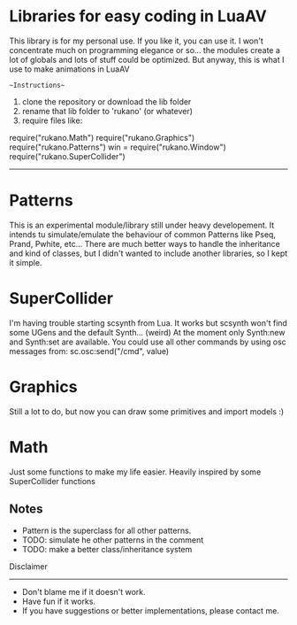 Libraries for easy coding in LuaAV
===================================

This library is for my personal use. If you like it, you can use it.
I won't concentrate much on programming elegance or so... the modules create a lot of globals and lots of stuff could be optimized. But anyway, this is what I use to make animations in LuaAV

~~~~~~~~~~~~~~
~Instructions~
~~~~~~~~~~~~~~

1. clone the repository or download the lib folder
2. rename that lib folder to 'rukano' (or whatever)
3. require files like:

require("rukano.Math")
require("rukano.Graphics")
require("rukano.Patterns")
win = require("rukano.Window")
require("rukano.SuperCollider")

--------------------------------------------------------------------------------

Patterns
========

This is an experimental module/library still under heavy developement. It intends tu simulate/emulate the behaviour of common Patterns like Pseq, Prand, Pwhite, etc...
There are much better ways to handle the inheritance and kind of classes, but I didn't wanted to include  another libraries, so I kept it simple.

SuperCollider
=============

I'm having trouble starting scsynth from Lua. It works but scsynth won't find some UGens and the default Synth... (weird)
At the moment only Synth:new and Synth:set are available. You could use all other commands by using osc messages from:
sc.osc:send("/cmd", value)

Graphics
========

Still a lot to do, but now you can draw some primitives and import models :)

Math
====

Just some functions to make my life easier. Heavily inspired by some SuperCollider functions

Notes
-----

* Pattern is the superclass for all other patterns.
* TODO: simulate he other patterns in the comment
* TODO: make a better class/inheritance system

Disclaimer
__________

* Don't blame me if it doesn't work.
* Have fun if it works.
* If you have suggestions or better implementations, please contact me.